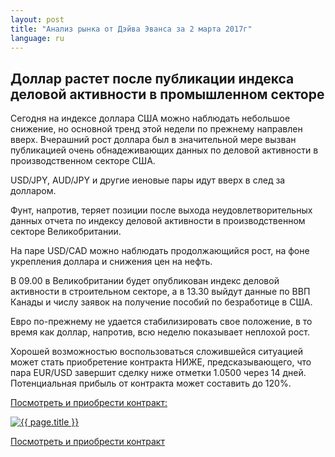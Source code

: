```yaml
---
layout: post
title: "Анализ рынка от Дэйва Эванса за 2 марта 2017г"
language: ru
---
```

## Доллар растет после публикации индекса деловой активности в промышленном секторе

Сегодня на индексе доллара США можно наблюдать небольшое снижение, но основной тренд этой недели по прежнему направлен вверх. Вчерашний рост доллара был в значительной мере вызван публикацией очень обнадеживающих данных по деловой активности в производственном секторе США.

USD/JPY, AUD/JPY и другие иеновые пары идут вверх в след за долларом.

Фунт, напротив, теряет позиции после выхода неудовлетворительных данных отчета по индексу деловой активности в производственном секторе Великобритании.

На паре USD/CAD можно наблюдать продолжающийся рост, на фоне укрепления доллара и снижения цен на нефть.

В 09.00 в Великобритании будет опубликован индекс деловой активности в строительном секторе, а в 13.30 выйдут данные по ВВП Канады и числу заявок на получение пособий по безработице в США.

Евро по-прежнему не удается стабилизировать свое положение, в то время как доллар, напротив, всю неделю показывает неплохой рост. 

Хорошей возможностью воспользоваться сложившейся ситуацией может стать приобретение контракта НИЖЕ, предсказывающего, что пара EUR/USD завершит сделку ниже отметки 1.0500 через 14 дней. Потенциальная прибыль от контракта может составить до 120%.

<a href="http://record.binary.com/_bivVDfg8lHux76XffYA0JmNd7ZgqdRLk/1/?market=major_pairs&duration_amount=14&duration_units=d&amount=10&amount_type=payout&expiry_type=duration&underlying=frxEURUSD&formname=higherlower&barrier=1.05&s=1&t=eet4kszmhvysy0CcjuFWp50co5lt24DG" target="_blank">Посмотреть и приобрести контракт:</a>

<a href="http://record.binary.com/_bivVDfg8lHux76XffYA0JmNd7ZgqdRLk/1/?market=major_pairs&duration_amount=14&duration_units=d&amount=10&amount_type=payout&expiry_type=duration&underlying=frxEURUSD&formname=higherlower&barrier=1.05&s=1&t=eet4kszmhvysy0CcjuFWp50co5lt24DG" target="_blank"><img src="{{ site.url }}/images/mar-02-2017_RU.png" alt="{{ page.title }}"  title="{{ page.title }}"></a>

<a href="%LINK%%?https://www.binary.com/d/trade.cgi?market=major_pairs&duration_amount=14&duration_units=d&amount=10&amount_type=payout&expiry_type=duration&underlying=frxEURUSD&formname=higherlower&barrier=1.05&s=1&t=eet4kszmhvysy0CcjuFWp50co5lt24DG" target="_blank">Посмотреть и приобрести контракт</a>